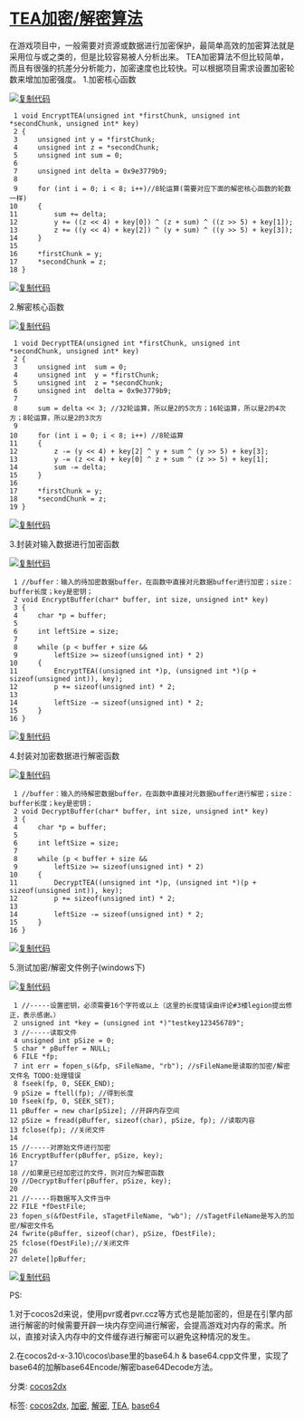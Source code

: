 # [TEA加密/解密算法](https://www.cnblogs.com/chevin/p/5681228.html)

在游戏项目中，一般需要对资源或数据进行加密保护，最简单高效的加密算法就是采用位与或之类的，但是比较容易被人分析出来。
TEA加密算法不但比较简单，而且有很强的抗差分分析能力，加密速度也比较快。可以根据项目需求设置加密轮数来增加加密强度。
1.加密核心函数

[![复制代码](https://common.cnblogs.com/images/copycode.gif)](javascript:void(0);)

```
 1 void EncryptTEA(unsigned int *firstChunk, unsigned int *secondChunk, unsigned int* key)
 2 {
 3     unsigned int y = *firstChunk;
 4     unsigned int z = *secondChunk;
 5     unsigned int sum = 0;
 6 
 7     unsigned int delta = 0x9e3779b9;
 8 
 9     for (int i = 0; i < 8; i++)//8轮运算(需要对应下面的解密核心函数的轮数一样)
10     {
11         sum += delta;
12         y += ((z << 4) + key[0]) ^ (z + sum) ^ ((z >> 5) + key[1]);
13         z += ((y << 4) + key[2]) ^ (y + sum) ^ ((y >> 5) + key[3]);
14     }
15 
16     *firstChunk = y;
17     *secondChunk = z;
18 }
```

[![复制代码](https://common.cnblogs.com/images/copycode.gif)](javascript:void(0);)

2.解密核心函数

[![复制代码](https://common.cnblogs.com/images/copycode.gif)](javascript:void(0);)

```
 1 void DecryptTEA(unsigned int *firstChunk, unsigned int *secondChunk, unsigned int* key)
 2 {
 3     unsigned int  sum = 0;
 4     unsigned int  y = *firstChunk;
 5     unsigned int  z = *secondChunk;
 6     unsigned int  delta = 0x9e3779b9;
 7 
 8     sum = delta << 3; //32轮运算，所以是2的5次方；16轮运算，所以是2的4次方；8轮运算，所以是2的3次方
 9 
10     for (int i = 0; i < 8; i++) //8轮运算
11     {
12         z -= (y << 4) + key[2] ^ y + sum ^ (y >> 5) + key[3];
13         y -= (z << 4) + key[0] ^ z + sum ^ (z >> 5) + key[1];
14         sum -= delta;
15     }
16 
17     *firstChunk = y;
18     *secondChunk = z;
19 }
```

[![复制代码](https://common.cnblogs.com/images/copycode.gif)](javascript:void(0);)

3.封装对输入数据进行加密函数

[![复制代码](https://common.cnblogs.com/images/copycode.gif)](javascript:void(0);)

```
 1 //buffer：输入的待加密数据buffer，在函数中直接对元数据buffer进行加密；size：buffer长度；key是密钥；
 2 void EncryptBuffer(char* buffer, int size, unsigned int* key)
 3 {
 4     char *p = buffer;
 5 
 6     int leftSize = size;
 7 
 8     while (p < buffer + size &&
 9         leftSize >= sizeof(unsigned int) * 2)
10     {
11         EncryptTEA((unsigned int *)p, (unsigned int *)(p + sizeof(unsigned int)), key);
12         p += sizeof(unsigned int) * 2;
13 
14         leftSize -= sizeof(unsigned int) * 2;
15     }
16 }
```

[![复制代码](https://common.cnblogs.com/images/copycode.gif)](javascript:void(0);)

4.封装对加密数据进行解密函数

[![复制代码](https://common.cnblogs.com/images/copycode.gif)](javascript:void(0);)

```
 1 //buffer：输入的待解密数据buffer，在函数中直接对元数据buffer进行解密；size：buffer长度；key是密钥；
 2 void DecryptBuffer(char* buffer, int size, unsigned int* key)
 3 {
 4     char *p = buffer;
 5 
 6     int leftSize = size;
 7 
 8     while (p < buffer + size &&
 9         leftSize >= sizeof(unsigned int) * 2)
10     {
11         DecryptTEA((unsigned int *)p, (unsigned int *)(p + sizeof(unsigned int)), key);
12         p += sizeof(unsigned int) * 2;
13 
14         leftSize -= sizeof(unsigned int) * 2;
15     }
16 }
```

[![复制代码](https://common.cnblogs.com/images/copycode.gif)](javascript:void(0);)

5.测试加密/解密文件例子(windows下)

[![复制代码](https://common.cnblogs.com/images/copycode.gif)](javascript:void(0);)

```
 1 //-----设置密钥，必须需要16个字符或以上（这里的长度错误由评论#3楼legion提出修正，表示感谢。）
 2 unsigned int *key = (unsigned int *)"testkey123456789";
 3 //-----读取文件
 4 unsigned int pSize = 0;
 5 char * pBuffer = NULL;
 6 FILE *fp;
 7 int err = fopen_s(&fp, sFileName, "rb"); //sFileName是读取的加密/解密文件名 TODO:处理错误
 8 fseek(fp, 0, SEEK_END);
 9 pSize = ftell(fp); //得到长度
10 fseek(fp, 0, SEEK_SET);
11 pBuffer = new char[pSize]; //开辟内存空间
12 pSize = fread(pBuffer, sizeof(char), pSize, fp); //读取内容
13 fclose(fp); //关闭文件
14 
15 //-----对原始文件进行加密
16 EncryptBuffer(pBuffer, pSize, key);
17 
18 //如果是已经加密过的文件，则对应为解密函数
19 //DecryptBuffer(pBuffer, pSize, key);
20 
21 //-----将数据写入文件当中
22 FILE *fDestFile;
23 fopen_s(&fDestFile, sTagetFileName, "wb"); //sTagetFileName是写入的加密/解密文件名
24 fwrite(pBuffer, sizeof(char), pSize, fDestFile);
25 fclose(fDestFile);//关闭文件
26 
27 delete[]pBuffer;
```

[![复制代码](https://common.cnblogs.com/images/copycode.gif)](javascript:void(0);)

 

 

PS:

1.对于cocos2d来说，使用pvr或者pvr.ccz等方式也是能加密的，但是在引擎内部进行解密的时候需要开辟一块内存空间进行解密，会提高游戏对内存的需求。所以，直接对读入内存中的文件缓存进行解密可以避免这种情况的发生。

2.在cocos2d-x-3.10\cocos\base里的base64.h & base64.cpp文件里，实现了base64的加解base64Encode/解密base64Decode方法。



分类: [cocos2dx](https://www.cnblogs.com/chevin/category/852624.html)

标签: [cocos2dx](https://www.cnblogs.com/chevin/tag/cocos2dx/), [加密](https://www.cnblogs.com/chevin/tag/加密/), [解密](https://www.cnblogs.com/chevin/tag/解密/), [TEA](https://www.cnblogs.com/chevin/tag/TEA/), [base64](https://www.cnblogs.com/chevin/tag/base64/)